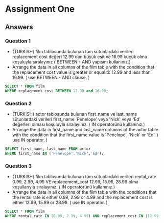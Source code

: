 # Assignment One

## Answers

### Question 1

- (TURKISH) film tablosunda bulunan tüm sütunlardaki verileri replacement cost değeri 12.99 dan büyük eşit ve 16.99 küçük olma koşuluyla sıralayınız ( BETWEEN - AND yapısını kullanınız.)
- Arrange the data in all columns of the film table with the condition that the replacement cost value is greater or equal to 12.99 and less than 16.99. ( use BETWEEN - AND clause. )

```sql
SELECT * FROM film
WHERE replacement_cost BETWEEN 12.99 and 16.98;
```

### Question 2

- (TURKISH) actor tablosunda bulunan first_name ve last_name sütunlardaki verileri first_name 'Penelope' veya 'Nick' veya 'Ed' değerleri olması koşuluyla sıralayınız. ( IN operatörünü kullanınız.)
- Arrange the data in first_name and last_name columns of the actor table with the condition that the first_name value is 'Penelope', 'Nick' or 'Ed'. ( use IN operator. ) 

```sql
SELECT first_name, last_name FROM actor
WHERE first_name IN ('Penelope','Nick','Ed');
```

### Question 3

- (TURKISH) film tablosunda bulunan tüm sütunlardaki verileri rental_rate 0.99, 2.99, 4.99 VE replacement_cost 12.99, 15.99, 28.99 olma koşullarıyla sıralayınız. ( IN operatörünü kullanınız.)
- Arrange the data in all columns of the film table with the conditions that the rental rate is either 0.99, 2.99 or 4.99 and the replacement cost is either 12.99, 15.99 or 28.99. ( use IN operator. ) 

```sql
SELECT * FROM film
WHERE rental_rate IN (0.99, 2.99, 4.99) AND replacement_cost IN (12.99, 15.99, 28.99);
```
